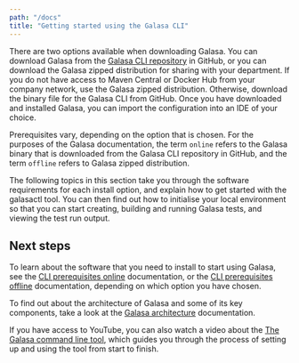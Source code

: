 ```yaml
---
path: "/docs"
title: "Getting started using the Galasa CLI"
---
```



There are two options available when downloading Galasa. You can download Galasa from the <a href="https://github.com/galasa-dev/cli/releases" target="_blank"> Galasa CLI repository</a> in GitHub, or you can download the Galasa zipped distribution for sharing with your department. If you do not have access to Maven Central or Docker Hub from your company network, use the Galasa zipped distribution. Otherwise, download the binary file for the Galasa CLI from GitHub. Once you have downloaded and installed Galasa, you can import the configuration into an IDE of your choice.

Prerequisites vary, depending on the option that is chosen. For the purposes of the Galasa documentation, the term `online` refers to the Galasa binary that is downloaded from the Galasa CLI repository in GitHub, and the term `offline` refers to Galasa zipped distribution. 

The following topics in this section take you through the software requirements for each install option, and explain how to get started with the galasactl tool. You can then find out how to initialise your local environment so that you can start creating, building and running Galasa tests, and viewing the test run output. 


## Next steps

To learn about the software that you need to install to start using Galasa, see the [CLI prerequisites online](/docs/cli-command-reference/cli-prereqs) documentation, or the [CLI prerequisites offline](/docs/cli-command-reference/zipped-prerequisites) documentation, depending on which option you have chosen.

To find out about the architecture of Galasa and some of its key components, take a look at the [Galasa architecture](/docs/architecture) documentation. 

If you have access to YouTube, you can also watch a video about the <a href="https://www.youtube.com/watch?v=lwYOwJZ4Q8Q" target="_blank">The Galasa command line tool</a>, which guides you through the process of setting up and using the tool from start to finish. 


